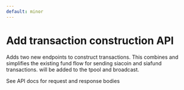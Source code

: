 ```yaml
---
default: minor
---
```


# Add transaction construction API

Adds two new endpoints to construct transactions. This combines and simplifies the existing fund flow for sending siacoin and siafund transactions. will be added to the tpool and broadcast.

See API docs for request and response bodies